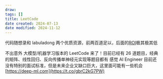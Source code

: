 ```yaml
---
draw:
tags: []
title: LeetCode
date created: 2024-07-13
date modified: 2024-11-12
---
```


代码随想录和 labuladong 两个优质资源，前两百道足以，后面的[ROI](ROI.md)极其极其低

不出意外 大模型/机器学习版本的 LeetCode 来了！目前已经有 26 道题目，经典的矩阵、线性回归、反向传播单神经元实现等题目都有 感觉 AI Engineer 目前还没有特别的面试标准，但是未来企业又缺口巨大，这里面可能有一些机会 [https://deep-ml.com](https://t.co/gbrC2kG7PW)

